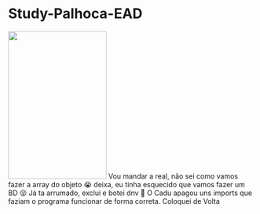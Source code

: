# Study-Palhoca-EAD
<img src="https://extra.globo.com/incoming/7754419-4e8-d98/w448h673-PROP/chorao.jpg" width="200" height="300">
Vou mandar a real, não sei como vamos fazer a array do objeto 😭   
deixa, eu tinha esquecido que vamos fazer um BD 😜   
Já ta arrumado, exclui e botei dnv 🤠   
O Cadu apagou uns imports que faziam o programa funcionar de forma correta.   
Coloquei de Volta
